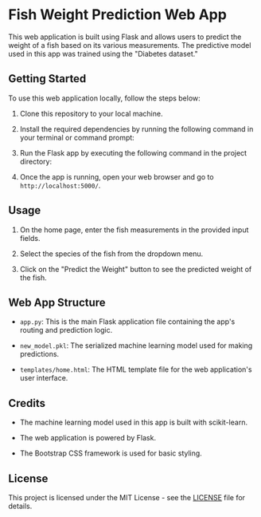 # Fish Weight Prediction Web App

This web application is built using Flask and allows users to predict the weight of a fish based on its various measurements. The predictive model used in this app was trained using the "Diabetes dataset."

## Getting Started

To use this web application locally, follow the steps below:

1. Clone this repository to your local machine.

2. Install the required dependencies by running the following command in your terminal or command prompt:

3. Run the Flask app by executing the following command in the project directory:

4. Once the app is running, open your web browser and go to `http://localhost:5000/`.

## Usage

1. On the home page, enter the fish measurements in the provided input fields.

2. Select the species of the fish from the dropdown menu.

3. Click on the "Predict the Weight" button to see the predicted weight of the fish.

## Web App Structure

- `app.py`: This is the main Flask application file containing the app's routing and prediction logic.

- `new_model.pkl`: The serialized machine learning model used for making predictions.

- `templates/home.html`: The HTML template file for the web application's user interface.

## Credits

- The machine learning model used in this app is built with scikit-learn.

- The web application is powered by Flask.

- The Bootstrap CSS framework is used for basic styling.

## License

This project is licensed under the MIT License - see the [LICENSE](LICENSE) file for details.
